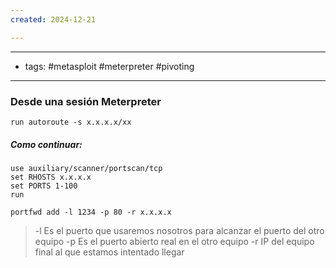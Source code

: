 ```yaml
---
created: 2024-12-21

---
```

--------
- tags: #metasploit #meterpreter #pivoting 
-------

### Desde una sesión Meterpreter

	run autoroute -s x.x.x.x/xx

##### Como continuar:
	use auxiliary/scanner/portscan/tcp
	set RHOSTS x.x.x.x
	set PORTS 1-100
	run

	portfwd add -l 1234 -p 80 -r x.x.x.x

> -l Es el puerto que usaremos nosotros para alcanzar el puerto del otro equipo
> -p Es el puerto abierto real en el otro equipo
> -r IP del equipo final al que estamos intentado llegar



















